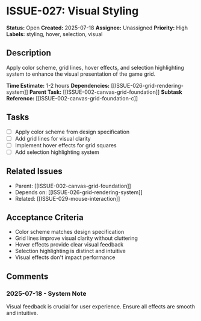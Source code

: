 # ISSUE-027: Visual Styling

**Status:** Open
**Created:** 2025-07-18
**Assignee:** Unassigned
**Priority:** High
**Labels:** styling, hover, selection, visual

## Description

Apply color scheme, grid lines, hover effects, and selection highlighting system to enhance the visual presentation of the game grid.

**Time Estimate:** 1-2 hours
**Dependencies:** [[ISSUE-026-grid-rendering-system]]
**Parent Task:** [[ISSUE-002-canvas-grid-foundation]]
**Subtask Reference:** [[ISSUE-002-canvas-grid-foundation-c]]

## Tasks

- [ ] Apply color scheme from design specification
- [ ] Add grid lines for visual clarity
- [ ] Implement hover effects for grid squares
- [ ] Add selection highlighting system

## Related Issues

- Parent: [[ISSUE-002-canvas-grid-foundation]]
- Depends on: [[ISSUE-026-grid-rendering-system]]
- Related: [[ISSUE-029-mouse-interaction]]

## Acceptance Criteria

- Color scheme matches design specification
- Grid lines improve visual clarity without cluttering
- Hover effects provide clear visual feedback
- Selection highlighting is distinct and intuitive
- Visual effects don't impact performance

## Comments

### 2025-07-18 - System Note

Visual feedback is crucial for user experience. Ensure all effects are smooth and intuitive.

